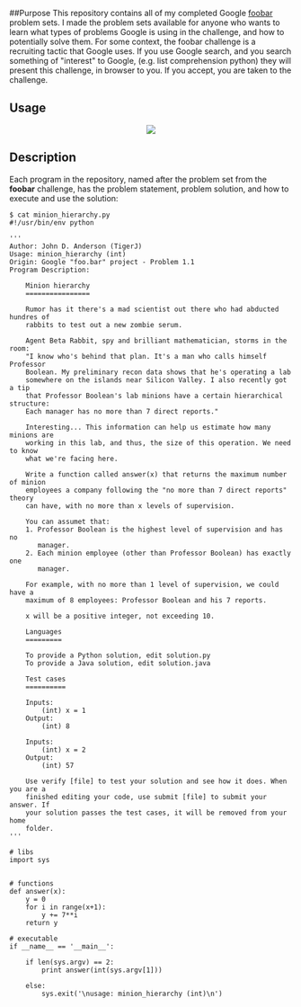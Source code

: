##Purpose
This repository contains all of my completed Google [foobar](https://foobar.withgoogle.com/) problem sets.
I made the problem sets available  for anyone who wants to learn what types of
problems Google is using in the challenge, and how to potentially solve them.
For some context, the foobar challenge is a recruiting tactic that Google uses.
If you use Google search, and you search something of "interest" to Google,
(e.g. list comprehension python) they will present this challenge, in browser
to you. If you accept, you are taken to the challenge.

## Usage
<p align="center">
  <img src="https://github.com/RagingTiger/gifs/raw/master/foo.bar.gif"/>
</p>

## Description
Each program in the repository, named after the problem set from the
**foobar** challenge, has the problem statement, problem solution, and how to
execute and use the solution:

```
$ cat minion_hierarchy.py
#!/usr/bin/env python

'''
Author: John D. Anderson (TigerJ)
Usage: minion_hierarchy (int)
Origin: Google "foo.bar" project - Problem 1.1
Program Description:

    Minion hierarchy
    ================

    Rumor has it there's a mad scientist out there who had abducted hundres of
    rabbits to test out a new zombie serum.

    Agent Beta Rabbit, spy and brilliant mathematician, storms in the room:
    "I know who's behind that plan. It's a man who calls himself Professor
    Boolean. My preliminary recon data shows that he's operating a lab
    somewhere on the islands near Silicon Valley. I also recently got a tip
    that Professor Boolean's lab minions have a certain hierarchical structure:
    Each manager has no more than 7 direct reports."

    Interesting... This information can help us estimate how many minions are
    working in this lab, and thus, the size of this operation. We need to know
    what we're facing here.

    Write a function called answer(x) that returns the maximum number of minion
    employees a company following the "no more than 7 direct reports" theory
    can have, with no more than x levels of supervision.

    You can assumet that:
    1. Professor Boolean is the highest level of supervision and has no
       manager.
    2. Each minion employee (other than Professor Boolean) has exactly one
       manager.

    For example, with no more than 1 level of supervision, we could have a
    maximum of 8 employees: Professor Boolean and his 7 reports.

    x will be a positive integer, not exceeding 10.

    Languages
    =========

    To provide a Python solution, edit solution.py
    To provide a Java solution, edit solution.java

    Test cases
    ==========

    Inputs:
        (int) x = 1
    Output:
        (int) 8

    Inputs:
        (int) x = 2
    Output:
        (int) 57

    Use verify [file] to test your solution and see how it does. When you are a
    finished editing your code, use submit [file] to submit your answer. If
    your solution passes the test cases, it will be removed from your home
    folder.
'''

# libs
import sys


# functions
def answer(x):
    y = 0
    for i in range(x+1):
        y += 7**i
    return y

# executable
if __name__ == '__main__':

    if len(sys.argv) == 2:
        print answer(int(sys.argv[1]))

    else:
        sys.exit('\nusage: minion_hierarchy (int)\n')
```
